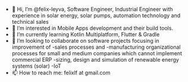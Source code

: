- 👋 Hi, I’m @felix-leyva, Software Engineer, Industrial Engineer with experience in solar energy, solar pumps, automation technology and technical sales
- 👀 I’m interested in Mobile Apps development and their build tools.
- 🌱 I’m currently learning Kotlin Multiplatform, Flutter & Gradle
- 💞️ I’m looking to collaborate on software projects focusing in improvement of 
      -sales processes and
      -manufacturing organizational processes for small and medium companies which cannot implement commercial ERP
      -sizing, design and simulation of renewable energy systems (solar)
      -IoT
- 📫 How to reach me: felixlf at gmail.com

<!---
felix-leyva/felix-leyva is a ✨ special ✨ repository because its `README.md` (this file) appears on your GitHub profile.
You can click the Preview link to take a look at your changes.
--->
